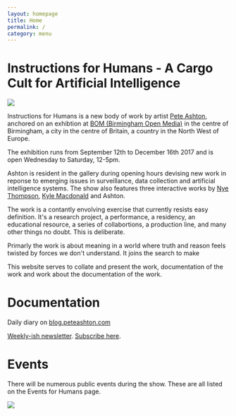 ```yaml
---
layout: homepage
title: Home
permalink: /
category: menu
---
```


# Instructions for Humans - A Cargo Cult for Artificial Intelligence

![](http://instructionsforhumans.com/images/ifhlogo.png)

Instructions for Humans is a new body of work by artist [Pete Ashton](http://art.peteashton.com), anchored on an exhibtion at [BOM (Birmingham Open Media)](http://bom.org.uk) in the centre of Birmingham, a city in the centre of Britain, a country in the North West of Europe. 

The exhibition runs from September 12th to December 16th 2017 and is open Wednesday to Saturday, 12-5pm.

Ashton is resident in the gallery during opening hours devising new work in reponse to emerging issues in surveillance, data collection and artificial intelligence systems. The show also features three interactive works by [Nye Thompson](http://www.backdoored.io), [Kyle Macdonald](http://www.exhaustingacrowd.com/birmingham) and Ashton.

The work is a contantly envolving exercise that currently resists easy definition. It's a research project, a performance, a residency, an educational resource, a series of collabortions, a production line, and many other things no doubt. This is deliberate.

Primarly the work is about meaning in a world where truth and reason feels twisted by forces we don't understand. It joins the search to make 

This website serves to collate and present the work, documentation of the work and work about the documentation of the work.

# Documentation

Daily diary on [blog.peteashton.com](http://blog.peteashton.com)

[Weekly-ish newsletter](http://tinyletter.com/peteashton/archive). [Subscribe here](https://tinyletter.com/peteashton).

# Events

There will be numerous public events during the show. These are all listed on the Events for Humans page.



[![](http://art.peteashton.com/assets/images/lottery_Logo_Black_RGB_smaller.jpg)](http://artscouncil.org.uk/)